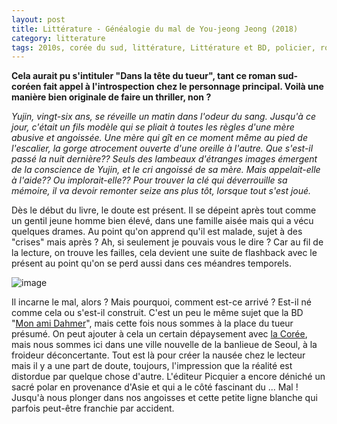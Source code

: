 ```yaml
---
layout: post
title: Littérature - Généalogie du mal de You-jeong Jeong (2018)
category: litterature
tags: 2010s, corée du sud, littérature, Littérature et BD, policier, roman, thriller, tueur en série
---
```

**Cela aurait pu s'intituler "Dans la tête du tueur", tant ce roman sud-coréen fait appel à l'introspection chez le personnage principal. Voilà une manière bien originale de faire un thriller, non ?**

*Yujin, vingt-six ans, se réveille un matin dans l'odeur du sang.  Jusqu'à ce jour, c'était un fils modèle qui se pliait à toutes les règles d'une mère abusive et angoissée. Une mère qui gît en ce moment même au pied de l'escalier, la gorge atrocement ouverte d'une oreille à l'autre.  Que s'est-il passé la nuit dernière?? Seuls des lambeaux d'étranges images émergent de la conscience de Yujin, et le cri angoissé de sa mère. Mais appelait-elle à l'aide?? Ou implorait-elle??  Pour trouver la clé qui déverrouille sa mémoire, il va devoir remonter seize ans plus tôt, lorsque tout s'est joué.*

Dès le début du livre, le doute est présent. Il se dépeint après tout comme un gentil jeune homme bien élevé, dans une famille aisée mais qui a vécu quelques drames. Au point qu'on apprend qu'il est malade, sujet à des "crises" mais après ? Ah, si seulement je pouvais vous le dire ? Car au fil de la lecture, on trouve les failles, cela devient une suite de flashback avec le présent au point qu'on se perd aussi dans ces méandres temporels. 

![image](https://cheziceman.files.wordpress.com/2019/09/geneaologiemal.jpg)

Il incarne le mal, alors ? Mais pourquoi, comment est-ce arrivé ? Est-il né comme cela ou s'est-il construit. C'est un peu le même sujet que la BD "<a href="https://cheziceman.wordpress.com/2016/11/17/bd-mon-ami-dahmer-de-derf-backderf/">Mon ami Dahmer</a>", mais cette fois nous sommes à la place du tueur présumé. On peut ajouter à cela un certain dépaysement avec <a href="https://cheziceman.wordpress.com/2017/12/11/litterature-les-planificateurs-de-kim-un-su-2016/">la Corée</a>, mais nous sommes ici dans une ville nouvelle de la banlieue de Seoul, à la froideur déconcertante. Tout est là pour créer la nausée chez le lecteur mais il y a une part de doute, toujours, l'impression que la réalité est distordue par quelque chose d'autre. L'éditeur Picquier a encore déniché un sacré polar en provenance d'Asie et qui a le côté fascinant du ... Mal ! Jusqu'à nous plonger dans nos angoisses et cette petite ligne blanche qui parfois peut-être franchie par accident. 
